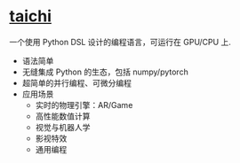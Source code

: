 # [taichi](https://github.com/taichi-dev/taichi)

一个使用 Python DSL 设计的编程语言，可运行在 GPU/CPU 上.

- 语法简单
- 无缝集成 Python 的生态，包括 numpy/pytorch
- 超简单的并行编程、可微分编程
- 应用场景
  - 实时的物理引擎：AR/Game
  - 高性能数值计算
  - 视觉与机器人学
  - 影视特效
  - 通用编程
